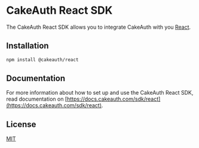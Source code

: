 # CakeAuth React SDK

The CakeAuth React SDK allows you to integrate CakeAuth with you [React](https://react.dev/).

## Installation

```bash
npm install @cakeauth/react
```

## Documentation

For more information about how to set up and use the CakeAuth React SDK, read documentation on [https://docs.cakeauth.com/sdk/react](https://docs.cakeauth.com/sdk/react).

## License

[MIT](../../LICENSE)
